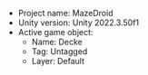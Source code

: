 <!-- UNITY CODE ASSIST INSTRUCTIONS START -->
- Project name: MazeDroid
- Unity version: Unity 2022.3.50f1
- Active game object:
  - Name: Decke
  - Tag: Untagged
  - Layer: Default
<!-- UNITY CODE ASSIST INSTRUCTIONS END -->